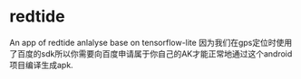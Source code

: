 # redtide
An app of redtide anlalyse base on tensorflow-lite
因为我们在gps定位时使用了百度的sdk所以你需要向百度申请属于你自己的AK才能正常地通过这个android项目编译生成apk.
